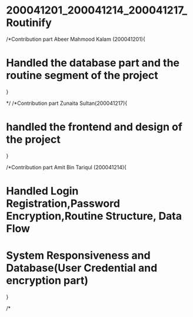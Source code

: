 # 200041201_200041214_200041217_Routinify

/*Contribution part
Abeer Mahmood Kalam (200041201){
  # Handled the database part and the routine segment of the project 
}

*/
/*Contribution part
Zunaita Sultan(200041217){
 # handled the frontend and design of the project
 }
 
 /*Contribution part
Amit Bin Tariqul (200041214){
 # Handled Login Registration,Password Encryption,Routine Structure, Data Flow 
 # System Responsiveness and Database(User Credential and encryption part)
}

/*
